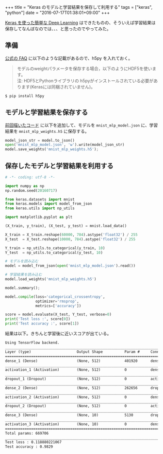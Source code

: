 +++
title = "Keras のモデルと学習結果を保存して利用する"
tags = ["keras", "python"]
date = "2016-07-17T01:38:01+09:00"
+++

[Keras を使った簡単な Deep Learning](m0t0k1ch1st0ry.com/blog/2016/07/15/keras) はできたものの、そういえば学習結果は保存してなんぼなのでは、、、と思ったのでやってみた。

<!--more-->

## 準備

[公式の FAQ](http://keras.io/ja/getting-started/faq/#how-can-i-save-a-keras-model) に以下のような記載があるので、h5py を入れておく。

> モデルのweightパラメータを保存する場合，以下のようにHDF5を使います。  
> 注: HDF5とPythonライブラリの h5pyがインストールされている必要があります(Kerasには同梱されていません)。

``` sh
$ pip install h5py
```

## モデルと学習結果を保存する

[前回描いたコード](https://github.com/m0t0k1ch1/keras-sample/blob/master/mnist_mlp.py) に以下を追加して、モデルを `mnist_mlp_model.json` に、学習結果を `mnist_mlp_weights.h5` に保存する。

``` python
model_json_str = model.to_json()
open('mnist_mlp_model.json', 'w').write(model_json_str)
model.save_weights('mnist_mlp_weights.h5');
```

## 保存したモデルと学習結果を利用する

``` python
# -*- coding: utf-8 -*-

import numpy as np
np.random.seed(20160717)

from keras.datasets import mnist
from keras.models import model_from_json
from keras.utils import np_utils

import matplotlib.pyplot as plt

(X_train, y_train), (X_test, y_test) = mnist.load_data()

X_train = X_train.reshape(60000, 784).astype('float32') / 255
X_test  = X_test.reshape(10000, 784).astype('float32') / 255

Y_train = np_utils.to_categorical(y_train, 10)
Y_test  = np_utils.to_categorical(y_test, 10)

# モデルを読み込む
model = model_from_json(open('mnist_mlp_model.json').read())

# 学習結果を読み込む
model.load_weights('mnist_mlp_weights.h5')

model.summary();

model.compile(loss='categorical_crossentropy',
              optimizer='rmsprop',
              metrics=['accuracy'])

score = model.evaluate(X_test, Y_test, verbose=0)
print('Test loss :', score[0])
print('Test accuracy :', score[1])
```

結果は以下。きちんと学習後に近いスコアが出ている。

``` txt
Using TensorFlow backend.
____________________________________________________________________________________________________
Layer (type)                     Output Shape          Param #     Connected to
====================================================================================================
dense_1 (Dense)                  (None, 512)           401920      dense_input_1[0][0]
____________________________________________________________________________________________________
activation_1 (Activation)        (None, 512)           0           dense_1[0][0]
____________________________________________________________________________________________________
dropout_1 (Dropout)              (None, 512)           0           activation_1[0][0]
____________________________________________________________________________________________________
dense_2 (Dense)                  (None, 512)           262656      dropout_1[0][0]
____________________________________________________________________________________________________
activation_2 (Activation)        (None, 512)           0           dense_2[0][0]
____________________________________________________________________________________________________
dropout_2 (Dropout)              (None, 512)           0           activation_2[0][0]
____________________________________________________________________________________________________
dense_3 (Dense)                  (None, 10)            5130        dropout_2[0][0]
____________________________________________________________________________________________________
activation_3 (Activation)        (None, 10)            0           dense_3[0][0]
====================================================================================================
Total params: 669706
____________________________________________________________________________________________________
Test loss : 0.118880221067
Test accuracy : 0.9829
```
